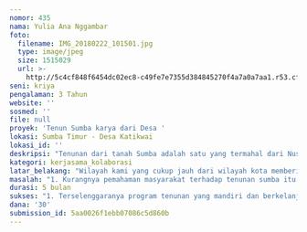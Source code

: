 ```yaml
---
nomor: 435
nama: Yulia Ana Nggambar
foto:
  filename: IMG_20180222_101501.jpg
  type: image/jpeg
  size: 1515029
  url: >-
    http://5c4cf848f6454dc02ec8-c49fe7e7355d384845270f4a7a0a7aa1.r53.cf2.rackcdn.com/a4a346c1-b0d2-4b6e-86e9-6640f2700846/IMG_20180222_101501.jpg
seni: kriya
pengalaman: 3 Tahun
website: ''
sosmed: ''
file: null
proyek: 'Tenun Sumba karya dari Desa '
lokasi: Sumba Timur - Desa Katikwai
lokasi_id: ''
deskripsi: "Tenunan dari tanah Sumba adalah satu yang termahal dari Nusa Tenggara Timur. Namun kami dari kelompok kecil yang jauh dari wilayah perkotaan tetap tertinggal dengan perkembangan yang ada karena keterbatasan akses dan bahan untuk pembuatan agar dapat bersaiang dengan pemodal-pemodal karena kami sangat menjaga kualitas kain tenunan sumba sehingga pewarna dan pengikat warna kami pakai warna alam sehingga kualitas pun dijamin dapat terjaga dengan baik.  \r\nKelompok kami terdiri dari 12 orang yang dibentuk oleh Pemerintah Desa namun belum ada perhatian khusus terhadap kami sehigga kami memulai dengan keadaan yang apa adanya karena Desa kami cukup jauh dengan kota Waingapu yaitu 160 KM dengan akses jalan yang cukup parah dan transportasi yang tidak memadai. Namun kami memiliki semaggat untuk tumbuh dan berkembang. Komitmen yang kami bangun bersama adalah modal dasar bagi kami untuk meningkatkan kesejahteraan hidup kami sebagai masyarakat di sumba Timur\r\n"
kategori: kerjasama_kolaborasi
latar_belakang: "Wilayah kami yang cukup jauh dari wilayah kota memberi kami ruang juga untuk benyak berkarya karena kami memiliki waktu yang cukup dan bahan alam yang melimpah untuk pewarnaan dan pencelupan sehingga bisa ada peningkatan produksi tenun untuk menjawab kebutuhan pasar dan ekonomi rumah tangga dapat berkembang memlui hasil karya kaum  perempuan. \r\nUsaha ini terus kami kembangkan melalui wadah yang sudah di bangun yaitukelompok tenun yang beranggotakan 12 orang. Karya tenun yang kami lakukuan ini tidak saja untuk kepentingan kami pribadi tetapi juga untuk masyarakat luas, yang dimana keseharian hidup masyarakat kami masih menggunakan kain tenun.\r\n"
masalah: "1. Kurangnya pemahaman masyarakat terhadap tenunan sumba itu sendiri. \r\n2. membekali dan mengembangkan potensi sejak leluhur \r\n3. menunjukan tenunan sumba sebagai karya terindah di Indonesia dari Desa "
durasi: 5 bulan
sukses: "1. Terselenggaranya program tenunan yang mandiri dan berkelanjutan \r\n2. menngkatnya pemahaman masyarakat sumba terhadap tenunan"
dana: '30'
submission_id: 5aa0026f1ebb07086c5d860b
---
```

